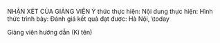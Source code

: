 NHẬN XÉT CỦA GIẢNG VIÊN
Ý thức thực hiện:
Nội dung thực hiện:
Hình thức trình bày:
Đánh giá kết quả đạt được:
Hà Nội, \today

Giảng viên hướng dẫn
(Kí tên)
